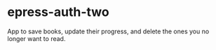 # epress-auth-two
App to save books, update their progress, and delete the ones you no longer want to read.
